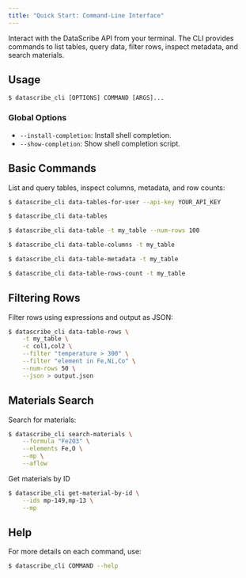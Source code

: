 ```yaml
---
title: "Quick Start: Command-Line Interface"
---
```


Interact with the DataScribe API from your terminal. The CLI provides commands to list tables, query data, filter rows, inspect metadata, and search materials.

## Usage

```console
$ datascribe_cli [OPTIONS] COMMAND [ARGS]...
```

### Global Options

- `--install-completion`: Install shell completion.
- `--show-completion`: Show shell completion script.

## Basic Commands

List and query tables, inspect columns, metadata, and row counts:

```bash title="List tables available to the authenticated user"
$ datascribe_cli data-tables-for-user --api-key YOUR_API_KEY
```

```bash title="List all tables (admin only)"
$ datascribe_cli data-tables
```

```bash title="Query a table"
$ datascribe_cli data-table -t my_table --num-rows 100
```

```bash title="Get table columns"
$ datascribe_cli data-table-columns -t my_table
```

```bash title="Get table metadata"
$ datascribe_cli data-table-metadata -t my_table
```

```bash title="Get row count"
$ datascribe_cli data-table-rows-count -t my_table
```

## Filtering Rows

Filter rows using expressions and output as JSON:

```bash
$ datascribe_cli data-table-rows \
    -t my_table \
    -c col1,col2 \
    --filter "temperature > 300" \
    --filter "element in Fe,Ni,Co" \
    --num-rows 50 \
    --json > output.json
```

## Materials Search

Search for materials:

```bash
$ datascribe_cli search-materials \
    --formula "Fe2O3" \
    --elements Fe,O \
    --mp \
    --aflow
```

Get materials by ID
```bash
$ datascribe_cli get-material-by-id \
    --ids mp-149,mp-13 \
    --mp
```

## Help

For more details on each command, use:

```bash
$ datascribe_cli COMMAND --help
```
